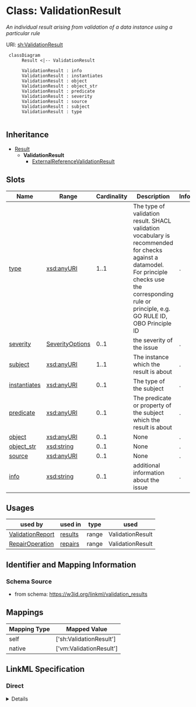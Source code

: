 # Class: ValidationResult
_An individual result arising from validation of a data instance using a particular rule_





URI: [sh:ValidationResult](http://www.w3.org/ns/shacl#ValidationResult)




```{mermaid}
 classDiagram
      Result <|-- ValidationResult
      
      ValidationResult : info
      ValidationResult : instantiates
      ValidationResult : object
      ValidationResult : object_str
      ValidationResult : predicate
      ValidationResult : severity
      ValidationResult : source
      ValidationResult : subject
      ValidationResult : type
      

```





## Inheritance
* [Result](Result.md)
    * **ValidationResult**
        * [ExternalReferenceValidationResult](ExternalReferenceValidationResult.md)



## Slots

| Name | Range | Cardinality | Description  | Info |
| ---  | --- | --- | --- | --- |
| [type](type.md) | [xsd:anyURI](http://www.w3.org/2001/XMLSchema#anyURI) | 1..1 | The type of validation result. SHACL validation vocabulary is recommended for checks against a datamodel. For principle checks use the corresponding rule or principle, e.g. GO RULE ID, OBO Principle ID  | . |
| [severity](severity.md) | [SeverityOptions](SeverityOptions.md) | 0..1 | the severity of the issue  | . |
| [subject](subject.md) | [xsd:anyURI](http://www.w3.org/2001/XMLSchema#anyURI) | 1..1 | The instance which the result is about  | . |
| [instantiates](instantiates.md) | [xsd:anyURI](http://www.w3.org/2001/XMLSchema#anyURI) | 0..1 | The type of the subject  | . |
| [predicate](predicate.md) | [xsd:anyURI](http://www.w3.org/2001/XMLSchema#anyURI) | 0..1 | The predicate or property of the subject which the result is about  | . |
| [object](object.md) | [xsd:anyURI](http://www.w3.org/2001/XMLSchema#anyURI) | 0..1 | None  | . |
| [object_str](object_str.md) | [xsd:string](http://www.w3.org/2001/XMLSchema#string) | 0..1 | None  | . |
| [source](source.md) | [xsd:anyURI](http://www.w3.org/2001/XMLSchema#anyURI) | 0..1 | None  | . |
| [info](info.md) | [xsd:string](http://www.w3.org/2001/XMLSchema#string) | 0..1 | additional information about the issue  | . |


## Usages


| used by | used in | type | used |
| ---  | --- | --- | --- |
| [ValidationReport](ValidationReport.md) | [results](results.md) | range | ValidationResult |
| [RepairOperation](RepairOperation.md) | [repairs](repairs.md) | range | ValidationResult |



## Identifier and Mapping Information







### Schema Source


* from schema: https://w3id.org/linkml/validation_results







## Mappings

| Mapping Type | Mapped Value |
| ---  | ---  |
| self | ['sh:ValidationResult'] |
| native | ['vm:ValidationResult'] |


## LinkML Specification

<!-- TODO: investigate https://stackoverflow.com/questions/37606292/how-to-create-tabbed-code-blocks-in-mkdocs-or-sphinx -->

### Direct

<details>
```yaml
name: ValidationResult
description: An individual result arising from validation of a data instance using
  a particular rule
from_schema: https://w3id.org/linkml/validation_results
is_a: Result
slots:
- type
- severity
- subject
- instantiates
- predicate
- object
- object_str
- source
- info
class_uri: sh:ValidationResult

```
</details>

### Induced

<details>
```yaml
name: ValidationResult
description: An individual result arising from validation of a data instance using
  a particular rule
from_schema: https://w3id.org/linkml/validation_results
is_a: Result
attributes:
  type:
    name: type
    description: The type of validation result. SHACL validation vocabulary is recommended
      for checks against a datamodel. For principle checks use the corresponding rule
      or principle, e.g. GO RULE ID, OBO Principle ID
    from_schema: https://w3id.org/linkml/validation_results
    slot_uri: sh:sourceConstraintComponent
    alias: type
    owner: ValidationResult
    range: uriorcurie
    required: true
  severity:
    name: severity
    description: the severity of the issue
    from_schema: https://w3id.org/linkml/validation_results
    slot_uri: sh:resultSeverity
    alias: severity
    owner: ValidationResult
    range: severity_options
  subject:
    name: subject
    description: The instance which the result is about
    from_schema: https://w3id.org/linkml/validation_results
    slot_uri: sh:focusNode
    alias: subject
    owner: ValidationResult
    range: uriorcurie
    required: true
  instantiates:
    name: instantiates
    description: The type of the subject
    from_schema: https://w3id.org/linkml/validation_results
    exact_mappings:
    - sh:sourceShape
    alias: instantiates
    owner: ValidationResult
    range: uriorcurie
  predicate:
    name: predicate
    description: The predicate or property of the subject which the result is about
    from_schema: https://w3id.org/linkml/validation_results
    related_mappings:
    - sh:resultPath
    alias: predicate
    owner: ValidationResult
    range: uriorcurie
  object:
    name: object
    from_schema: https://w3id.org/linkml/validation_results
    slot_uri: sh:value
    alias: object
    owner: ValidationResult
    range: uriorcurie
  object_str:
    name: object_str
    from_schema: https://w3id.org/linkml/validation_results
    alias: object_str
    owner: ValidationResult
    range: string
  source:
    name: source
    from_schema: https://w3id.org/linkml/validation_results
    alias: source
    owner: ValidationResult
    range: uriorcurie
  info:
    name: info
    description: additional information about the issue
    from_schema: https://w3id.org/linkml/validation_results
    slot_uri: sh:resultMessage
    alias: info
    owner: ValidationResult
    range: string
class_uri: sh:ValidationResult

```
</details>